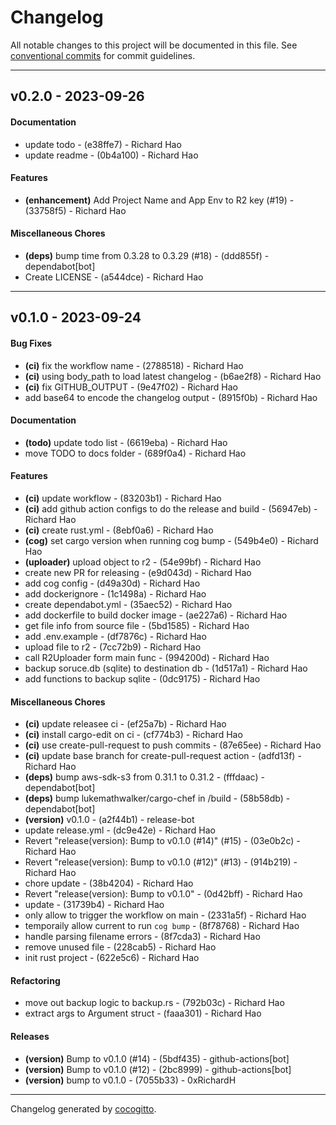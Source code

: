 # Changelog
All notable changes to this project will be documented in this file. See [conventional commits](https://www.conventionalcommits.org/) for commit guidelines.

- - -
## v0.2.0 - 2023-09-26
#### Documentation
- update todo - (e38ffe7) - Richard Hao
- update readme - (0b4a100) - Richard Hao
#### Features
- **(enhancement)** Add Project Name and App Env to R2 key (#19) - (33758f5) - Richard Hao
#### Miscellaneous Chores
- **(deps)** bump time from 0.3.28 to 0.3.29 (#18) - (ddd855f) - dependabot[bot]
- Create LICENSE - (a544dce) - Richard Hao

- - -

## v0.1.0 - 2023-09-24
#### Bug Fixes
- **(ci)** fix the workflow name - (2788518) - Richard Hao
- **(ci)** using body_path to load latest changelog - (b6ae2f8) - Richard Hao
- **(ci)** fix GITHUB_OUTPUT - (9e47f02) - Richard Hao
- add base64 to encode the changelog output - (8915f0b) - Richard Hao
#### Documentation
- **(todo)** update todo list - (6619eba) - Richard Hao
- move TODO to docs folder - (689f0a4) - Richard Hao
#### Features
- **(ci)** update workflow - (83203b1) - Richard Hao
- **(ci)** add github action configs to do the release and build - (56947eb) - Richard Hao
- **(ci)** create rust.yml - (8ebf0a6) - Richard Hao
- **(cog)** set cargo version when running cog bump - (549b4e0) - Richard Hao
- **(uploader)** upload object to r2 - (54e99bf) - Richard Hao
- create new PR for releasing - (e9d043d) - Richard Hao
- add cog config - (d49a30d) - Richard Hao
- add dockerignore - (1c1498a) - Richard Hao
- create dependabot.yml - (35aec52) - Richard Hao
- add dockerfile to build docker image - (ae227a6) - Richard Hao
- get file info from source file - (5bd1585) - Richard Hao
- add .env.example - (df7876c) - Richard Hao
- upload file to r2 - (7cc72b9) - Richard Hao
- call R2Uploader form main func - (994200d) - Richard Hao
- backup soruce.db (sqlite) to destination db - (1d517a1) - Richard Hao
- add functions to backup sqlite - (0dc9175) - Richard Hao
#### Miscellaneous Chores
- **(ci)** update releasee ci - (ef25a7b) - Richard Hao
- **(ci)** install cargo-edit on ci - (cf774b3) - Richard Hao
- **(ci)** use create-pull-request to push commits - (87e65ee) - Richard Hao
- **(ci)** update base branch for create-pull-request action - (adfd13f) - Richard Hao
- **(deps)** bump aws-sdk-s3 from 0.31.1 to 0.31.2 - (fffdaac) - dependabot[bot]
- **(deps)** bump lukemathwalker/cargo-chef in /build - (58b58db) - dependabot[bot]
- **(version)** v0.1.0 - (a2f44b1) - release-bot
- update release.yml - (dc9e42e) - Richard Hao
- Revert "release(version): Bump to v0.1.0 (#14)" (#15) - (03e0b2c) - Richard Hao
- Revert "release(version): Bump to v0.1.0 (#12)" (#13) - (914b219) - Richard Hao
- chore update - (38b4204) - Richard Hao
- Revert "release(version): Bump to v0.1.0" - (0d42bff) - Richard Hao
- update - (31739b4) - Richard Hao
- only allow to trigger the workflow on main - (2331a5f) - Richard Hao
- temporaily allow current to run `cog bump` - (8f78768) - Richard Hao
- handle parsing filename errors - (8f7cda3) - Richard Hao
- remove unused file - (228cab5) - Richard Hao
- init rust project - (622e5c6) - Richard Hao
#### Refactoring
- move out backup logic to backup.rs - (792b03c) - Richard Hao
- extract args to Argument struct - (faaa301) - Richard Hao
#### Releases
- **(version)** Bump to v0.1.0 (#14) - (5bdf435) - github-actions[bot]
- **(version)** Bump to v0.1.0 (#12) - (2bc8999) - github-actions[bot]
- **(version)** bump to v0.1.0 - (7055b33) - 0xRichardH

- - -

Changelog generated by [cocogitto](https://github.com/cocogitto/cocogitto).